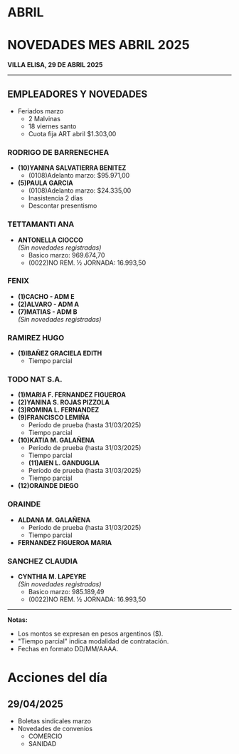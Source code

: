 # ABRIL
# NOVEDADES MES ABRIL 2025  
**VILLA ELISA, 29 DE ABRIL 2025**  

---

## EMPLEADORES Y NOVEDADES  
- Feriados marzo
  - 2 Malvinas
  - 18 viernes santo
  - Cuota fija ART abril  $1.303,00


### RODRIGO DE BARRENECHEA  
- **(10)YANINA SALVATIERRA BENITEZ**  
  - (0108)Adelanto marzo: $95.971,00  
- **(5)PAULA GARCIA**  
  - (0108)Adelanto marzo: $24.335,00
  - Inasistencia 2 días
  - Descontar presentismo 

### TETTAMANTI ANA  
- **ANTONELLA CIOCCO**  
  *(Sin novedades registradas)*
  - Basico marzo: 969.674,70
  - (0022)NO REM. ½ JORNADA: 16.993,50   

### FENIX  
- **(1)CACHO - ADM E**  
- **(2)ALVARO - ADM A**  
- **(7)MATIAS - ADM B**  
  *(Sin novedades registradas)*  

### RAMIREZ HUGO  
- **(1)IBAÑEZ GRACIELA EDITH**    
  - Tiempo parcial  

### TODO NAT S.A.  
- **(1)MARIA F. FERNANDEZ FIGUEROA**
- **(2)YANINA S. ROJAS PIZZOLA**
- **(3)ROMINA L. FERNANDEZ**
- **(9)FRANCISCO LEMIÑA**    
  - Período de prueba (hasta 31/03/2025)  
  - Tiempo parcial
- **(10)KATIA M. GALAÑENA**  
  - Período de prueba (hasta 31/03/2025)  
  - Tiempo parcial
  - **(11)AIEN L. GANDUGLIA**  
  - Período de prueba (hasta 31/03/2025)  
  - Tiempo parcial
- **(12)ORAINDE DIEGO**  

### ORAINDE
- **ALDANA M. GALAÑENA**  
     - Período de prueba (hasta 31/03/2025)  
     - Tiempo parcial 
- **FERNANDEZ FIGUEROA MARIA**      

### SANCHEZ CLAUDIA  
- **CYNTHIA M. LAPEYRE**  
  *(Sin novedades registradas)*  
  - Basico marzo: 985.189,49
  - (0022)NO REM. ½ JORNADA: 16.993,50

---

**Notas:**  
- Los montos se expresan en pesos argentinos ($).  
- "Tiempo parcial" indica modalidad de contratación.  
- Fechas en formato DD/MM/AAAA.  


# Acciones del día

## 29/04/2025
- Boletas sindicales marzo
- Novedades de convenios
  - COMERCIO
  - SANIDAD
  



  

